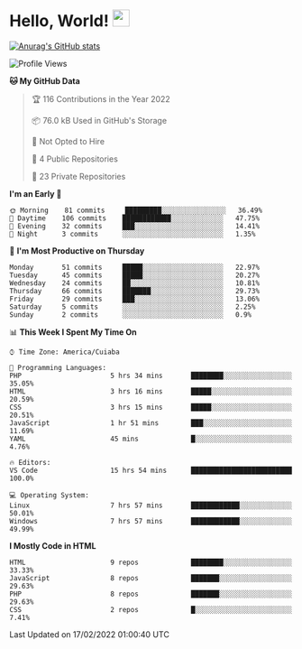 
# Hello, World! <img src="https://raw.githubusercontent.com/MartinHeinz/MartinHeinz/master/wave.gif" width="30px">

[![Anurag's GitHub stats](https://github-readme-stats.vercel.app/api?username=ilismarque&count_private=true&show_icons=true&theme=dracula)](https://github.com/anuraghazra/github-readme-stats)

<!--START_SECTION:waka-->
![Profile Views](http://img.shields.io/badge/Profile%20Views-22-blue)

**🐱 My GitHub Data** 

> 🏆 116 Contributions in the Year 2022
 > 
> 📦 76.0 kB Used in GitHub's Storage 
 > 
> 🚫 Not Opted to Hire
 > 
> 📜 4 Public Repositories 
 > 
> 🔑 23 Private Repositories  
 > 
**I'm an Early 🐤** 

```text
🌞 Morning    81 commits     █████████░░░░░░░░░░░░░░░░   36.49% 
🌆 Daytime    106 commits    ████████████░░░░░░░░░░░░░   47.75% 
🌃 Evening    32 commits     ███░░░░░░░░░░░░░░░░░░░░░░   14.41% 
🌙 Night      3 commits      ░░░░░░░░░░░░░░░░░░░░░░░░░   1.35%

```
📅 **I'm Most Productive on Thursday** 

```text
Monday       51 commits     █████░░░░░░░░░░░░░░░░░░░░   22.97% 
Tuesday      45 commits     █████░░░░░░░░░░░░░░░░░░░░   20.27% 
Wednesday    24 commits     ██░░░░░░░░░░░░░░░░░░░░░░░   10.81% 
Thursday     66 commits     ███████░░░░░░░░░░░░░░░░░░   29.73% 
Friday       29 commits     ███░░░░░░░░░░░░░░░░░░░░░░   13.06% 
Saturday     5 commits      ░░░░░░░░░░░░░░░░░░░░░░░░░   2.25% 
Sunday       2 commits      ░░░░░░░░░░░░░░░░░░░░░░░░░   0.9%

```


📊 **This Week I Spent My Time On** 

```text
⌚︎ Time Zone: America/Cuiaba

💬 Programming Languages: 
PHP                      5 hrs 34 mins       ████████░░░░░░░░░░░░░░░░░   35.05% 
HTML                     3 hrs 16 mins       █████░░░░░░░░░░░░░░░░░░░░   20.59% 
CSS                      3 hrs 15 mins       █████░░░░░░░░░░░░░░░░░░░░   20.51% 
JavaScript               1 hr 51 mins        ███░░░░░░░░░░░░░░░░░░░░░░   11.69% 
YAML                     45 mins             █░░░░░░░░░░░░░░░░░░░░░░░░   4.76%

🔥 Editors: 
VS Code                  15 hrs 54 mins      █████████████████████████   100.0%

💻 Operating System: 
Linux                    7 hrs 57 mins       ████████████░░░░░░░░░░░░░   50.01% 
Windows                  7 hrs 57 mins       ████████████░░░░░░░░░░░░░   49.99%

```

**I Mostly Code in HTML** 

```text
HTML                     9 repos             ████████░░░░░░░░░░░░░░░░░   33.33% 
JavaScript               8 repos             ███████░░░░░░░░░░░░░░░░░░   29.63% 
PHP                      8 repos             ███████░░░░░░░░░░░░░░░░░░   29.63% 
CSS                      2 repos             █░░░░░░░░░░░░░░░░░░░░░░░░   7.41%

```



 Last Updated on 17/02/2022 01:00:40 UTC
<!--END_SECTION:waka-->

<!--
**ilismarque/ilismarque** is a ✨ _special_ ✨ repository because its `README.md` (this file) appears on your GitHub profile.

Here are some ideas to get you started:

- 🔭 I’m currently working on ...
- 🌱 I’m currently learning ...
- 👯 I’m looking to collaborate on ...
- 🤔 I’m looking for help with ...
- 💬 Ask me about ...
- 📫 How to reach me: ...
- 😄 Pronouns: ...
- ⚡ Fun fact: ...
-->
